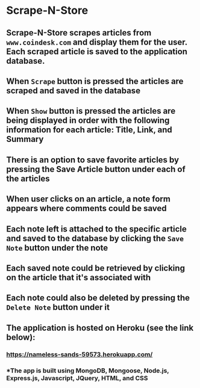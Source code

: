 # Scrape-N-Store

## Scrape-N-Store scrapes articles from `www.coindesk.com` and display them for the user. Each scraped article is saved to the application database.

## When `Scrape` button is pressed the articles are scraped and saved in the database

## When `Show` button is pressed the articles are being displayed in order with the following information for each article: Title, Link, and Summary

## There is an option to save favorite articles by pressing the Save Article button under each of the articles

## When user clicks on an article, a note form appears where comments could be saved

## Each note left is attached to the specific article and saved to the database by clicking the `Save Note` button under the note

## Each saved note could be retrieved by clicking on the article that it's associated with

## Each note could also be deleted by pressing the `Delete Note` button under it

## The application is hosted on Heroku (see the link below): ##

### https://nameless-sands-59573.herokuapp.com/

### *The app is built using MongoDB, Mongoose, Node.js, Express.js, Javascript, JQuery, HTML, and CSS  ###
